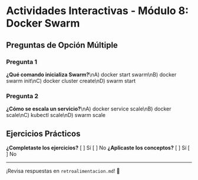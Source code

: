 # Actividades Interactivas - Módulo 8: Docker Swarm

## Preguntas de Opción Múltiple

### Pregunta 1
**¿Qué comando inicializa Swarm?**\nA) docker start swarm\nB) docker swarm init\nC) docker cluster create\nD) swarm start

### Pregunta 2
**¿Cómo se escala un servicio?**\nA) docker service scale\nB) docker scale\nC) kubectl scale\nD) swarm scale

## Ejercicios Prácticos

**¿Completaste los ejercicios?** [ ] Sí [ ] No
**¿Aplicaste los conceptos?** [ ] Sí [ ] No

---

¡Revisa respuestas en `retroalimentacion.md`! 🎉
